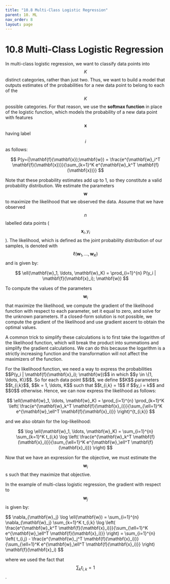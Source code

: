 ```yaml
---
title: "10.8 Multi-Class Logistic Regression"
parent: 10. ML
nav_order: 8
layout: page
---
```


# 10.8 Multi-Class Logistic Regression

In multi-class logistic regression, we want to classify data points into $$K$$ distinct categories, rather than just two. Thus, we want to build a model that outputs estimates of the probabilities for a new data point to belong to each of the $$K$$ possible categories. For that reason, we use the **softmax function** in place of the logistic function, which models the probability of a new data point with features $$\mathbf{x}$$ having label $$i$$ as follows:

$$
P(y=i|\mathbf{f}(\mathbf{x});\mathbf{w}) = \frac{e^{\mathbf{w}_i^T \mathbf{f}(\mathbf{x})}}{\sum_{k=1}^K e^{\mathbf{w}_k^T \mathbf{f}(\mathbf{x})}}
$$

Note that these probability estimates add up to 1, so they constitute a valid probability distribution. We estimate the parameters $$\mathbf{w}$$ to maximize the likelihood that we observed the data. Assume that we have observed $$n$$ labelled data points ($$\mathbf{x}_i, y_i$$). The likelihood, which is defined as the joint probability distribution of our samples, is denoted with $$\ell(\mathbf{w}_1, \ldots, \mathbf{w}_K)$$ and is given by:

$$
\ell(\mathbf{w}_1, \ldots, \mathbf{w}_K) = \prod_{i=1}^{n} P(y_i | \mathbf{f}(\mathbf{x}_i); \mathbf{w})
$$

To compute the values of the parameters $$\mathbf{w}_i$$ that maximize the likelihood, we compute the gradient of the likelihood function with respect to each parameter, set it equal to zero, and solve for the unknown parameters. If a closed-form solution is not possible, we compute the gradient of the likelihood and use gradient ascent to obtain the optimal values.

A common trick to simplify these calculations is to first take the logarithm of the likelihood function, which will break the product into summations and simplify the gradient calculations. We can do this because the logarithm is a strictly increasing function and the transformation will not affect the maximizers of the function.
<p>
</p>
For the likelihood function, we need a way to express the probabilities $$P(y_i | \mathbf{f}(\mathbf{x}_i); \mathbf{w})$$ in which $$y \in \{1, \ldots, K\}$$. So for each data point $$i$$, we define $$K$$ parameters $$t_{i,k}$$, $$k = 1, \ldots, K$$ such that $$t_{i,k} = 1$$ if $$y_i = k$$ and $$0$$ otherwise. Hence, we can now express the likelihood as follows:

<p>
</p>

$$
\ell(\mathbf{w}_1, \ldots, \mathbf{w}_K) = \prod_{i=1}^{n} \prod_{k=1}^K \left( \frac{e^{\mathbf{w}_k^T \mathbf{f}(\mathbf{x}_i)}}{\sum_{\ell=1}^K e^{\mathbf{w}_\ell^T \mathbf{f}(\mathbf{x}_i)}} \right)^{t_{i,k}}
$$

<p>
</p>
and we also obtain for the log-likelihood:
<p>
</p>

<p>
</p>

$$
\log \ell(\mathbf{w}_1, \ldots, \mathbf{w}_K) = \sum_{i=1}^{n} \sum_{k=1}^K t_{i,k} \log \left( \frac{e^{\mathbf{w}_k^T \mathbf{f}(\mathbf{x}_i)}}{\sum_{\ell=1}^K e^{\mathbf{w}_\ell^T \mathbf{f}(\mathbf{x}_i)}} \right)
$$
<p>
</p>

Now that we have an expression for the objective, we must estimate the $$\mathbf{w}_i$$s such that they maximize that objective.

In the example of multi-class logistic regression, the gradient with respect to $$\mathbf{w}_j$$ is given by:

<p>
</p>
$$
\nabla_{\mathbf{w}_j} \log \ell(\mathbf{w}) = \sum_{i=1}^{n} \nabla_{\mathbf{w}_j} \sum_{k=1}^K t_{i,k} \log \left( \frac{e^{\mathbf{w}_k^T \mathbf{f}(\mathbf{x}_i)}}{\sum_{\ell=1}^K e^{\mathbf{w}_\ell^T \mathbf{f}(\mathbf{x}_i)}} \right) = \sum_{i=1}^{n} \left( t_{i,j} - \frac{e^{\mathbf{w}_j^T \mathbf{f}(\mathbf{x}_i)}}{\sum_{\ell=1}^K e^{\mathbf{w}_\ell^T \mathbf{f}(\mathbf{x}_i)}} \right) \mathbf{f}(\mathbf{x}_i)
$$
<p>
</p>

where we used the fact that $$\sum_k t_{i,k} = 1$$.